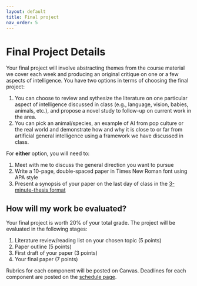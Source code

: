 ```yaml
---
layout: default
title: Final project
nav_order: 5
---
```


# Final Project Details

Your final project will involve abstracting themes from the course material we cover each week and producing an original critique on one or a few aspects of intelligence. You have two options in terms of choosing the final project:

1. You can choose to review and sythesize the literature on one particular aspect of intelligence discussed in class (e.g., language, vision, babies, animals, etc.), and propose a novel study to follow-up on current work in the area.
2. You can pick an animal/species, an example of AI from pop culture or the real world and demonstrate how and why it is close to or far from artificial general intelligence using a framework we have discussed in class. 

For **either** option, you will need to:

1. Meet with me to discuss the general direction you want to pursue
2. Write a 10-page, double-spaced paper in Times New Roman font using APA style
3. Present a synopsis of your paper on the last day of class in the <a href="https://threeminutethesis.uq.edu.au/" target="_blank">3-minute-thesis format</a>

## How will my work be evaluated?

Your final project is worth 20% of your total grade. The project will be evaluated in the following stages:

1. Literature review/reading list on your chosen topic (5 points)
2. Paper outline (5 points)
3. First draft of your paper (3 points)
4. Your final paper (7 points)

Rubrics for each component will be posted on Canvas. Deadlines for each component are posted on the <a href="https://teaching-cognition.github.io/mindsandmachines/Schedule.html">schedule page</a>. 